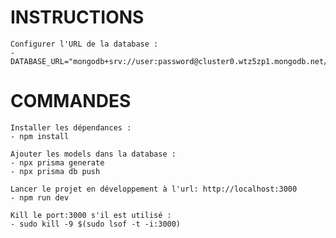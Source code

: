 # INSTRUCTIONS
    Configurer l'URL de la database :
    - DATABASE_URL="mongodb+srv://user:password@cluster0.wtz5zp1.mongodb.net/%3FretryWrites=true&w=majority"



# COMMANDES
    Installer les dépendances :
    - npm install

    Ajouter les models dans la database :
    - npx prisma generate
    - npx prisma db push

    Lancer le projet en développement à l'url: http://localhost:3000
    - npm run dev

    Kill le port:3000 s'il est utilisé :
    - sudo kill -9 $(sudo lsof -t -i:3000)